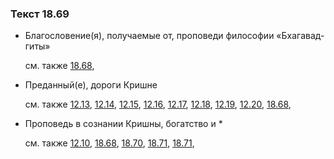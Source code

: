 ### Текст 18.69
	
- Благословение(я), получаемые от, проповеди философии «Бхагавад-гиты»

	см. также  [18.68](../18/1868.md), 
	
- Преданный(е), дороги Кришне

	см. также  [12.13](../12/1213.md),  [12.14](../12/1214.md),  [12.15](../12/1215.md),  [12.16](../12/1216.md),  [12.17](../12/1217.md),  [12.18](../12/1218.md),  [12.19](../12/1219.md),  [12.20](../12/1220.md),  [18.68](../18/1868.md), 
	
- Проповедь в сознании Кришны, богатство и \*

	см. также  [12.10](../12/1210.md),  [18.68](../18/1868.md),  [18.70](../18/1870.md),  [18.71](../18/1871.md),  [18.71](../18/1871.md), 
